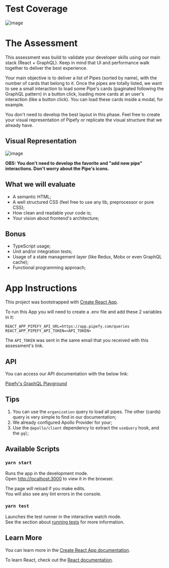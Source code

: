 # Test Coverage

![image](https://user-images.githubusercontent.com/10967861/145315426-984eba70-02ec-4276-b181-605a0776ca3d.png)

# The Assessment
This assessment was build to validate your developer skills using our main stack (React + GraphQL). Keep in mind that UI and performance walk together to deliver the best experience.

Your main objective is to deliver a list of Pipes (sorted by name), with the number of cards that belong to it. Once the pipes are totally listed, we want to see a small interaction to load some Pipe's cards (paginated following the GraphQL pattern) in a button click, loading more cards at an user's interaction (like a button click). You can load these cards inside a modal, for example.

You don't need to develop the best layout in this phase. Feel free to create your visual representation of Pipefy or replicate the visual structure that we already have.

## Visual Representation
![image](https://user-images.githubusercontent.com/5097397/127360349-7231b194-0a8c-4c31-af6c-886005bc8d6c.png)

**OBS: You don't need to develop the favorite and "add new pipe" interactions. Don't worry about the Pipe's icons.**

## What we will evaluate
- A semantic HTML;
- A well structured CSS (feel free to use any lib, preprocessor or pure CSS);
- How clean and readable your code is;
- Your vision about frontend's architecture;

## Bonus
- TypeScript usage;
- Unit and/or integration tests;
- Usage of a state management layer (like Redux, Mobx or even GraphQL cache);
- Functional programming approach;

# App Instructions

This project was bootstrapped with [Create React App](https://github.com/facebook/create-react-app).

To run this App you will need to create a .env file and add these 2 variables in it:

```
REACT_APP_PIPEFY_API_URL=https://app.pipefy.com/queries
REACT_APP_PIPEFY_API_TOKEN=<API_TOKEN>
```

The `API_TOKEN` was sent in the same email that you received with this assessment's link.

## API
You can access our API documentation with the below link:

[Pipefy's GraphQL Playground](https://app.pipefy.com/graphiql)

## Tips
1. You can use the `organization` query to load all pipes. The other (cards) query is very simple to find in our documentation;
2. We already configured Apollo Provider for your;
3. Use the `@apollo/client` dependency to extract the `useQuery` hook, and the `gql`;  

## Available Scripts

### `yarn start`

Runs the app in the development mode.\
Open [http://localhost:3000](http://localhost:3000) to view it in the browser.

The page will reload if you make edits.\
You will also see any lint errors in the console.

### `yarn test`

Launches the test runner in the interactive watch mode.\
See the section about [running tests](https://facebook.github.io/create-react-app/docs/running-tests) for more information.

## Learn More

You can learn more in the [Create React App documentation](https://facebook.github.io/create-react-app/docs/getting-started).

To learn React, check out the [React documentation](https://reactjs.org/).
